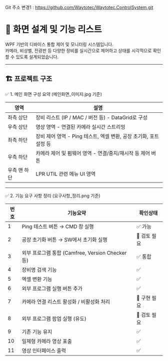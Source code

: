 
Git 주소 변경1 : https://github.com/Waytotec/Waytotec.ControlSystem.git

# 🚀 화면 설계 및 기능 리스트

WPF 기반의 디바이스 통합 제어 및 모니터링 시스템입니다.  
카메라, 비상벨, 전광판 등 다양한 장비를 실시간으로 제어하고 상태를 시각적으로 확인할 수 있도록 설계되었습니다.

---

## 🏗️ 프로젝트 구조

✅ 1. 메인 화면 구성 요약 (메인화면_이미지.jpg 기준)

|영역|설명|
|---|---|
|좌측 상단|장비 리스트 (IP / MAC / 버전 등) - DataGrid로 구성|
|우측 상단|영상 영역 - 연결된 카메라 실시간 스트리밍|
|좌측 하단|장비 제어 영역 - Ping 테스트, 엑셀 변환, 공장 초기화, 포트 설정 등|
|우측 하단|카메라 제어 및 펌웨어 영역 - 연결/중지/재시작 등 제어 버튼|
|우측 맨 하단|LPR UTIL 관련 메뉴 UI 영역|
---

✅ 2. 기능 요구 사항 정리 (요구사항_정리.png 기준)

|번호|기능요약|확인상태|
|---|---|---|
|1|Ping 테스트 버튼 → CMD 창 실행|✅ 가능|
|2|공장 초기화 버튼 → SW에서 초기화 실행|🔄 검토 필요|
|3|외부 프로그램 통합 (Camfree, Version Checker 등)|✅ 통합|
|4|장비명 검색 기능|✅|
|5|엑셀 변환 기능|✅|
|6|외부 프로그램 실행 버튼 추가|✅|
|7|카메라 연결 리스트 활성화 / 비활성화 처리|🔄 구현 필요|
|8|외부 프로그램 팝업 실행 (유도)|🔄 검토 필요|
|9|기존 기능 유지|✅|
|10|일체형 카메라 영상 표출|✅|
|11|영상 인터페이스 출력|✅|

